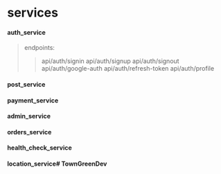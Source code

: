 # services
#### auth_service
> endpoints:
>> api/auth/signin
>> api/auth/signup
>> api/auth/signout
>> api/auth/google-auth
>> api/auth/refresh-token
>> api/auth/profile
#### post_service
#### payment_service
#### admin_service
#### orders_service
#### health_check_service
#### location_service# TownGreenDev
